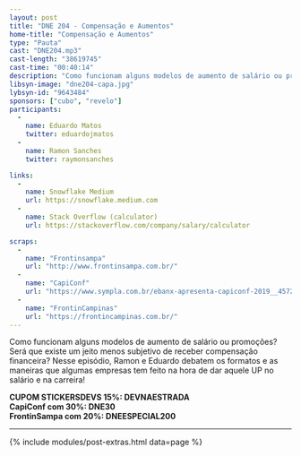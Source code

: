 ```yaml
---
layout: post
title: "DNE 204 - Compensação e Aumentos"
home-title: "Compensação e Aumentos"
type: "Pauta"
cast: "DNE204.mp3"
cast-length: "38619745"
cast-time: "00:40:14"
description: "Como funcionam alguns modelos de aumento de salário ou promoções? Será que existe um jeito menos subjetivo de receber compensação financeira? Nesse episódio, Ramon e Eduardo debatem os formatos e as maneiras que algumas empresas tem feito na hora de dar aquele UP no salário e na carreira!"
libsyn-image: "dne204-capa.jpg"
lybsyn-id: "9643484"
sponsors: ["cubo", "revelo"]
participants:
  -
    name: Eduardo Matos
    twitter: eduardojmatos
  -
    name: Ramon Sanches
    twitter: raymonsanches

links:
  -
    name: Snowflake Medium
    url: https://snowflake.medium.com
  -
    name: Stack Overflow (calculator)
    url: https://stackoverflow.com/company/salary/calculator

scraps:
  -
    name: "Frontinsampa"
    url: "http://www.frontinsampa.com.br/"
  -
    name: "CapiConf"
    url: "https://www.sympla.com.br/ebanx-apresenta-capiconf-2019__457211?d=DNE30"
  -
    name: "FrontinCampinas"
    url: "https://frontincampinas.com.br/"
---
```


Como funcionam alguns modelos de aumento de salário ou promoções? Será que existe um jeito menos subjetivo de receber compensação financeira? Nesse episódio, Ramon e Eduardo debatem os formatos e as maneiras que algumas empresas tem feito na hora de dar aquele UP no salário e na carreira!

<strong>CUPOM STICKERSDEVS 15%: DEVNAESTRADA</strong>
<br>
<strong>CapiConf com 30%: DNE30</strong>
<br>
<strong>FrontinSampa com 20%: DNEESPECIAL200</strong>

---

{% include modules/post-extras.html data=page %}

